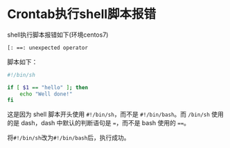 # Crontab执行shell脚本报错


shell执行脚本报错如下(环境centos7)

```sh
[: ==: unexpected operator
```

脚本如下：

```sh
#!/bin/sh

if [ $1 == "hello" ]; then
    echo "Well done!"
fi
```

这是因为 shell 脚本开头使用 `#!/bin/sh`，而不是 `#!/bin/bash`。而 `/bin/sh` 使用的是 dash，dash 中默认的判断语句是 `=`，而不是 bash 使用的 `==`。

将`#!/bin/sh`改为`#!/bin/bash`后，执行成功。
